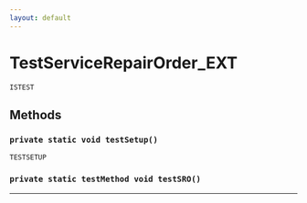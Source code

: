 ```yaml
---
layout: default
---
```

# TestServiceRepairOrder_EXT

`ISTEST`
## Methods
### `private static void testSetup()`

`TESTSETUP`
### `private static testMethod void testSRO()`
---
